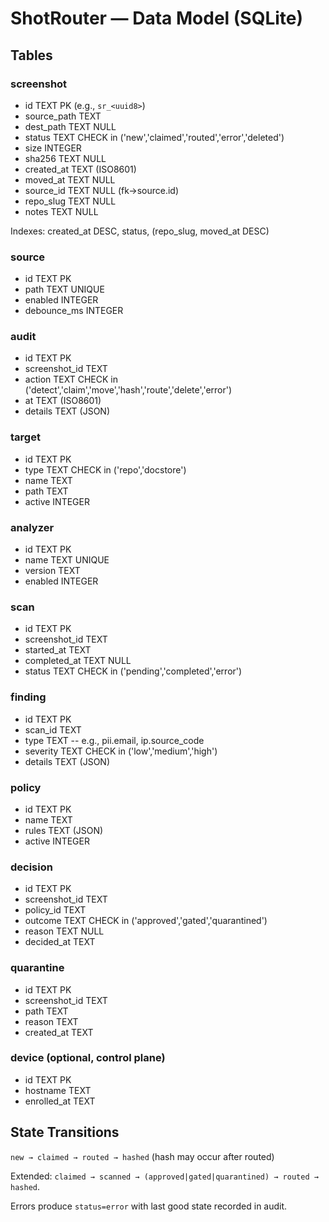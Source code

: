 # ShotRouter — Data Model (SQLite)

## Tables

### screenshot
- id TEXT PK (e.g., `sr_<uuid8>`)
- source_path TEXT
- dest_path TEXT NULL
- status TEXT CHECK in ('new','claimed','routed','error','deleted')
- size INTEGER
- sha256 TEXT NULL
- created_at TEXT (ISO8601)
- moved_at TEXT NULL
- source_id TEXT NULL (fk→source.id)
- repo_slug TEXT NULL
- notes TEXT NULL

Indexes: created_at DESC, status, (repo_slug, moved_at DESC)

### source
- id TEXT PK
- path TEXT UNIQUE
- enabled INTEGER
- debounce_ms INTEGER

### audit
- id TEXT PK
- screenshot_id TEXT
- action TEXT CHECK in ('detect','claim','move','hash','route','delete','error')
- at TEXT (ISO8601)
- details TEXT (JSON)

### target
- id TEXT PK
- type TEXT CHECK in ('repo','docstore')
- name TEXT
- path TEXT
- active INTEGER

### analyzer
- id TEXT PK
- name TEXT UNIQUE
- version TEXT
- enabled INTEGER

### scan
- id TEXT PK
- screenshot_id TEXT
- started_at TEXT
- completed_at TEXT NULL
- status TEXT CHECK in ('pending','completed','error')

### finding
- id TEXT PK
- scan_id TEXT
- type TEXT  -- e.g., pii.email, ip.source_code
- severity TEXT CHECK in ('low','medium','high')
- details TEXT (JSON)

### policy
- id TEXT PK
- name TEXT
- rules TEXT (JSON)
- active INTEGER

### decision
- id TEXT PK
- screenshot_id TEXT
- policy_id TEXT
- outcome TEXT CHECK in ('approved','gated','quarantined')
- reason TEXT NULL
- decided_at TEXT

### quarantine
- id TEXT PK
- screenshot_id TEXT
- path TEXT
- reason TEXT
- created_at TEXT

### device (optional, control plane)
- id TEXT PK
- hostname TEXT
- enrolled_at TEXT

## State Transitions

`new → claimed → routed → hashed` (hash may occur after routed)

Extended: `claimed → scanned → (approved|gated|quarantined) → routed → hashed`.

Errors produce `status=error` with last good state recorded in audit.
